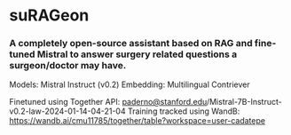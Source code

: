 # suRAGeon

### A completely open-source assistant based on RAG and fine-tuned Mistral to answer surgery related questions a surgeon/doctor may have.

Models: Mistral Instruct (v0.2)
Embedding: Multilingual Contriever

Finetuned using Together API: paderno@stanford.edu/Mistral-7B-Instruct-v0.2-law-2024-01-14-04-21-04
Training tracked using WandB: https://wandb.ai/cmu11785/together/table?workspace=user-cadatepe
